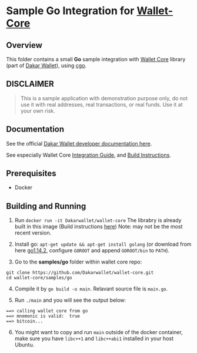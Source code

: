 # Sample Go Integration for [Wallet-Core](https://github.com/Dakarwallet/wallet-core)

## Overview

This folder contains a small **Go** sample integration with
[Wallet Core](https://github.com/Dakarwallet/wallet-core) library (part of [Dakar Wallet](https://Dakarwallet.com)),
using [cgo](https://golang.org/cmd/cgo/).

## DISCLAIMER

> This is a sample application with demonstration purpose only,
> do not use it with real addresses, real transactions, or real funds.
> Use it at your own risk.

## Documentation

See the official [Dakar Wallet developer documentation here](https://developer.Dakarwallet.com).

See especially Wallet Core
[Integration Guide](https://developer.Dakarwallet.com/wallet-core/integration-guide),
and [Build Instructions](https://developer.Dakarwallet.com/wallet-core/building).

## Prerequisites

* Docker

## Building and Running

1. Run `docker run -it Dakarwallet/wallet-core`
The librabry is already built in this image  (Build instructions [here](building.md))  Note: may not be the most recent version.

2. Install go: `apt-get update && apt-get install golang` 
(or download from here [go1.14.2](https://dl.google.com/go/go1.14.2.linux-amd64.tar.gz), configure `GOROOT` and append `GOROOT/bin` to `PATH`).
3. Go to the **samples/go** folder within wallet core repo:

```shell
git clone https://github.com/Dakarwallet/wallet-core.git
cd wallet-core/samples/go
```

4. Compile it by `go build -o main`.  Relavant source file is `main.go`.

5. Run `./main` and you will see the output below: 

```shell
==> calling wallet core from go
==> mnemonic is valid:  true
==> bitcoin...
```
6. You might want to copy and run `main` outside of the docker container, make sure you have `libc++1` and `libc++abi1` installed in your host Ubuntu.
